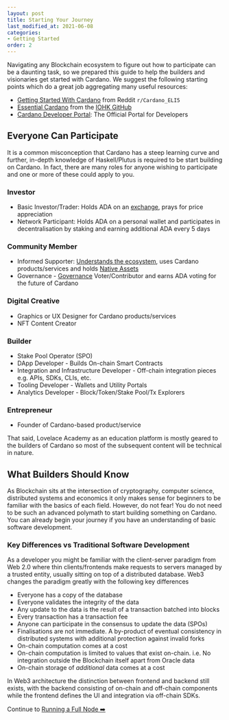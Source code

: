 ```yaml
---
layout: post
title: Starting Your Journey
last_modified_at: 2021-06-08
categories:
- Getting Started
order: 2
---
```


Navigating any Blockchain ecosystem to figure out how to participate can be a daunting task, so we prepared this guide to help the builders and visionaries get started with Cardano. We suggest the following starting points which do a great job aggregating many useful resources:
- [Getting Started With Cardano](https://www.reddit.com/r/Cardano_ELI5/wiki/index#wiki_getting_started_with_cardano) from Reddit `r/Cardano_ELI5`
- [Essential Cardano](https://github.com/input-output-hk/essential-cardano/blob/main/essential-cardano-list.md) from the [IOHK GitHub](https://github.com/input-output-hk)
- [Cardano Developer Portal](https://developers.cardano.org/): The Official Portal for Developers

## Everyone Can Participate
It is a common misconception that Cardano has a steep learning curve and further, in-depth knowledge of Haskell/Plutus is required to be start building on Cardano. In fact, there are many roles for anyone wishing to participate and one or more of these could apply to you. 

### Investor
- Basic Investor/Trader: Holds ADA on an [exchange](https://coinmarketcap.com/currencies/cardano/markets/), prays for price appreciation 
- Network Participant: Holds ADA on a personal wallet and participates in decentralisation by staking and earning additional ADA every 5 days

### Community Member
- Informed Supporter: [Understands the ecosystem](https://github.com/input-output-hk/essential-cardano/blob/main/essential-cardano-list.md), uses Cardano products/services and holds [Native Assets](https://cnft.io/)
- Governance - [Governance](https://cardano.org/governance/) Voter/Contributor and earns ADA voting for the future of Cardano

### Digital Creative
- Graphics or UX Designer for Cardano products/services
- NFT Content Creator 

### Builder
- Stake Pool Operator (SPO)
- DApp Developer - Builds On-chain Smart Contracts
- Integration and Infrastructure Developer - Off-chain integration pieces e.g. APIs, SDKs, CLIs, etc.
- Tooling Developer - Wallets and Utility Portals
- Analytics Developer - Block/Token/Stake Pool/Tx Explorers 

### Entrepreneur
- Founder of Cardano-based product/service

That said, Lovelace Academy as an education platform is mostly geared to the builders of Cardano so most of the subsequent content will be technical in nature. 

## What Builders Should Know
As Blockchain sits at the intersection of cryptography, computer science, distributed systems and economics it only makes sense for beginners to be familiar with the basics of each field. However, do not fear! You do not need to be such an advanced polymath to start building something on Cardano. You can already begin your journey if you have an understanding of basic software development.

### Key Differences vs Traditional Software Development
As a developer you might be familiar with the client-server paradigm from Web 2.0 where thin clients/frontends make requests to servers managed by a trusted entity, usually sitting on top of a distributed database. Web3 changes the paradigm greatly with the following key differences

- Everyone has a copy of the database
- Everyone validates the integrity of the data
- Any update to the data is the result of a transaction batched into blocks
- Every transaction has a transaction fee
- Anyone can participate in the consensus to update the data (SPOs)
- Finalisations are not immediate. A by-product of eventual consistency in distributed systems with additional protection against invalid forks
- On-chain computation comes at a cost
- On-chain computation is limited to values that exist on-chain. i.e. No integration outside the Blockchain itself apart from Oracle data
- On-chain storage of _additional_ data comes at a cost

In Web3 architecture the distinction between frontend and backend still exists, with the backend consisting of on-chain and off-chain components while the frontend defines the UI and integration via off-chain SDKs.

Continue to [Running a Full Node ➡️](https://learn.lovelace.academy/getting-started/running-a-full-node/)